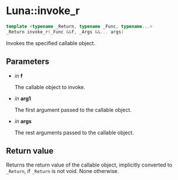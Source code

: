 # Luna::invoke_r

```c++
template <typename _Return, typename _Func, typename...>
_Return invoke_r(_Func &&f, _Args &&... args)
```

Invokes the specified callable object. 



## Parameters
* *in* **f**

    The callable object to invoke. 

* *in* **arg1**

    The first argument passed to the callable object. 

* *in* **args**

    The rest arguments passed to the callable object. 

## Return value
Returns the return value of the callable object, implicitly converted to `_Return`, if `_Return` is not void. None otherwise. 

